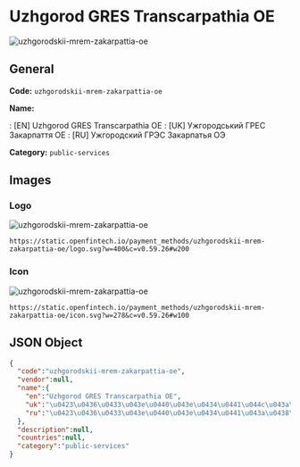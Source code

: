 
# Uzhgorod GRES Transcarpathia OE 
![uzhgorodskii-mrem-zakarpattia-oe](https://static.openfintech.io/payment_methods/uzhgorodskii-mrem-zakarpattia-oe/logo.svg?w=400&c=v0.59.26#w200)  

## General 
**Code:** `uzhgorodskii-mrem-zakarpattia-oe` 
 
**Name:** 
 
:	[EN] Uzhgorod GRES Transcarpathia OE 
:	[UK] Ужгородський ГРЕС Закарпаття ОЕ 
:	[RU] Ужгородский ГРЭС Закарпатья ОЭ 
 
**Category:** `public-services` 
 

## Images 

### Logo 
![uzhgorodskii-mrem-zakarpattia-oe](https://static.openfintech.io/payment_methods/uzhgorodskii-mrem-zakarpattia-oe/logo.svg?w=400&c=v0.59.26#w200)  

```
https://static.openfintech.io/payment_methods/uzhgorodskii-mrem-zakarpattia-oe/logo.svg?w=400&c=v0.59.26#w200
```  

### Icon 
![uzhgorodskii-mrem-zakarpattia-oe](https://static.openfintech.io/payment_methods/uzhgorodskii-mrem-zakarpattia-oe/icon.svg?w=278&c=v0.59.26#w100)  

```
https://static.openfintech.io/payment_methods/uzhgorodskii-mrem-zakarpattia-oe/icon.svg?w=278&c=v0.59.26#w100
```  

## JSON Object 

```json
{
  "code":"uzhgorodskii-mrem-zakarpattia-oe",
  "vendor":null,
  "name":{
    "en":"Uzhgorod GRES Transcarpathia OE",
    "uk":"\u0423\u0436\u0433\u043e\u0440\u043e\u0434\u0441\u044c\u043a\u0438\u0439 \u0413\u0420\u0415\u0421 \u0417\u0430\u043a\u0430\u0440\u043f\u0430\u0442\u0442\u044f \u041e\u0415",
    "ru":"\u0423\u0436\u0433\u043e\u0440\u043e\u0434\u0441\u043a\u0438\u0439 \u0413\u0420\u042d\u0421 \u0417\u0430\u043a\u0430\u0440\u043f\u0430\u0442\u044c\u044f \u041e\u042d"
  },
  "description":null,
  "countries":null,
  "category":"public-services"
}
```  
